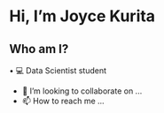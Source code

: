 # **Hi, I’m Joyce Kurita**


## **Who am I?**

• 💻 Data Scientist student

- 💞️ I’m looking to collaborate on ...
- 📫 How to reach me ...

<!---
JoyceKurita/JoyceKurita is a ✨ special ✨ repository because its `README.md` (this file) appears on your GitHub profile.
You can click the Preview link to take a look at your changes.
--->
